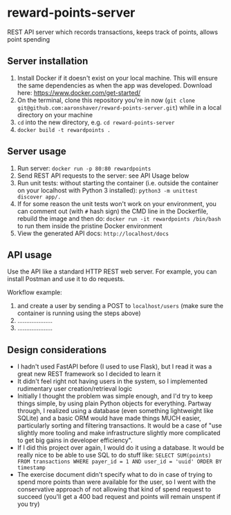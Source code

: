 # reward-points-server

REST API server which records transactions, keeps track of points, allows point
spending

## Server installation

1. Install Docker if it doesn't exist on your local machine. This will ensure
 the same dependencies as when the app was developed. Download here:
https://www.docker.com/get-started/
1. On the terminal, clone this repository you're in now
 (`git clone git@github.com:aaronshaver/reward-points-server.git`) while in a
 local directory on your machine
1. `cd` into the new directory, e.g. `cd reward-points-server`
1. `docker build -t rewardpoints .`

## Server usage

1. Run server: `docker run -p 80:80 rewardpoints`
1. Send REST API requests to the server: see API Usage below
1. Run unit tests: without starting the container (i.e. outside the container on
your localhost with Python 3 installed): `python3 -m unittest discover app/.`
1. If for some reason the unit tests won't work on your environment, you can
comment out (with `#` hash sign) the CMD line in the Dockerfile, rebuild the image
and then do: `docker run -it rewardpoints /bin/bash` to run them inside the
 pristine Docker environment
1. View the generated API docs: `http://localhost/docs`

## API usage

Use the API like a standard HTTP REST web server. For example, you can
install Postman and use it to do requests.

Workflow example:

1. and create a user by sending a POST to `localhost/users` (make sure the
 container is running using the steps above)
1. ....................
1. ....................

## Design considerations

* I hadn't used FastAPI before (I used to use Flask), but I read it was a great
 new REST framework so I decided to learn it
* It didn't feel right not having users in the system, so I implemented
 rudimentary user creation/retrieval logic
* Initially I thought the problem was simple enough, and I'd try to keep things
 simple, by using plain Python objects for everything. Partway through, I
 realized using a database (even something lightweight like SQLite) and a basic
 ORM would have made things MUCH easier, particularly sorting and filtering
 transactions. It would be a case of "use slightly more tooling and make
 infrastructure slightly more complicated to get big gains in developer
 efficiency".
* If I did this project over again, I would do it using a database. It would be
really nice to be able to use SQL to do stuff like: `SELECT SUM(points) FROM
 transactions WHERE payer_id = 1 AND user_id = 'uuid' ORDER BY timestamp`
* The exercise document didn't specify what to do in case of trying to spend
 more points than were available for the user, so I went with the conservative
 approach of not allowing that kind of spend request to succeed (you'll get a
 400 bad request and points will remain unspent if you try)